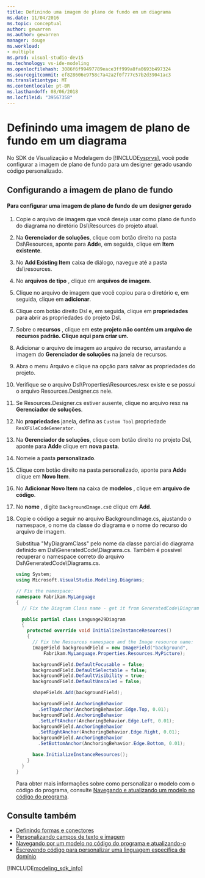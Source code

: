 ```yaml
---
title: Definindo uma imagem de plano de fundo em um diagrama
ms.date: 11/04/2016
ms.topic: conceptual
author: gewarren
ms.author: gewarren
manager: douge
ms.workload:
- multiple
ms.prod: visual-studio-dev15
ms.technology: vs-ide-modeling
ms.openlocfilehash: 3086f6f99497789eace3ff999a8fa0693b497324
ms.sourcegitcommit: ef828606e9758c7a42a2f0f777c57b2d39041ac3
ms.translationtype: MT
ms.contentlocale: pt-BR
ms.lasthandoff: 08/06/2018
ms.locfileid: "39567358"
---
```

# <a name="setting-a-background-image-on-a-diagram"></a>Definindo uma imagem de plano de fundo em um diagrama
No SDK de Visualização e Modelagem do [!INCLUDE[vsprvs](../code-quality/includes/vsprvs_md.md)], você pode configurar a imagem de plano de fundo para um designer gerado usando código personalizado.

## <a name="setting-the-background-image"></a>Configurando a imagem de plano de fundo

#### <a name="to-set-a-background-image-for-a-generated-designer"></a>Para configurar uma imagem de plano de fundo de um designer gerado

1.  Copie o arquivo de imagem que você deseja usar como plano de fundo do diagrama no diretório Dsl\Resources do projeto atual.

2.  Na **Gerenciador de soluções**, clique com botão direito na pasta Dsl\Resources, aponte para **Add**e, em seguida, clique em **Item existente**.

3.  No **Add Existing Item** caixa de diálogo, navegue até a pasta dsl\resources.

4.  No **arquivos de tipo** , clique em **arquivos de imagem**.

5.  Clique no arquivo de imagem que você copiou para o diretório e, em seguida, clique em **adicionar**.

6.  Clique com botão direito Dsl e, em seguida, clique em **propriedades** para abrir as propriedades do projeto Dsl.

7.  Sobre o **recursos** , clique em **este projeto não contém um arquivo de recursos padrão. Clique aqui para criar um.**

8.  Adicionar o arquivo de imagem ao arquivo de recurso, arrastando a imagem do **Gerenciador de soluções** na janela de recursos.

9. Abra o menu Arquivo e clique na opção para salvar as propriedades do projeto.

10. Verifique se o arquivo Dsl\Properties\Resources.resx existe e se possui o arquivo Resources.Designer.cs nele.

11. Se Resources.Designer.cs estiver ausente, clique no arquivo resx na **Gerenciador de soluções**.

12. No **propriedades** janela, defina as `Custom Tool` propriedade `ResXFileCodeGenerator`.

13. Na **Gerenciador de soluções**, clique com botão direito no projeto Dsl, aponte para **Add**e clique em **nova pasta**.

14. Nomeie a pasta **personalizado**.

15. Clique com botão direito na pasta personalizado, aponte para **Add**e clique em **Novo Item**.

16. No **Adicionar Novo Item** na caixa de **modelos** , clique em **arquivo de código**.

17. No **nome** , digite `BackgroundImage.cs`e clique em **Add**.

18. Copie o código a seguir no arquivo BackgroundImage.cs, ajustando o namespace, o nome da classe do diagrama e o nome do recurso do arquivo de imagem.

     Substitua "MyDiagramClass" pelo nome da classe parcial do diagrama definido em Dsl\GeneratedCode\Diagrams.cs. Também é possível recuperar o namespace correto do arquivo Dsl\GeneratedCode\Diagrams.cs.

    ```csharp
    using System;
    using Microsoft.VisualStudio.Modeling.Diagrams;

    // Fix the namespace:
    namespace Fabrikam.MyLanguage
    {
      // Fix the Diagram Class name - get it from GeneratedCode\Diagram.cs

      public partial class Language29Diagram
      {
        protected override void InitializeInstanceResources()
        {
          // Fix the Resources namespace and the Image resource name:
          ImageField backgroundField = new ImageField("background",
              Fabrikam.MyLanguage.Properties.Resources.MyPicture);

          backgroundField.DefaultFocusable = false;
          backgroundField.DefaultSelectable = false;
          backgroundField.DefaultVisibility = true;
          backgroundField.DefaultUnscaled = false;

          shapeFields.Add(backgroundField);

          backgroundField.AnchoringBehavior
            .SetTopAnchor(AnchoringBehavior.Edge.Top, 0.01);
          backgroundField.AnchoringBehavior
            .SetLeftAnchor(AnchoringBehavior.Edge.Left, 0.01);
          backgroundField.AnchoringBehavior
            .SetRightAnchor(AnchoringBehavior.Edge.Right, 0.01);
          backgroundField.AnchoringBehavior
            .SetBottomAnchor(AnchoringBehavior.Edge.Bottom, 0.01);

          base.InitializeInstanceResources();
        }
      }
    }
    ```

     Para obter mais informações sobre como personalizar o modelo com o código do programa, consulte [Navegando e atualizando um modelo no código do programa](../modeling/navigating-and-updating-a-model-in-program-code.md).

## <a name="see-also"></a>Consulte também

- [Definindo formas e conectores](../modeling/defining-shapes-and-connectors.md)
- [Personalizando campos de texto e imagem](../modeling/customizing-text-and-image-fields.md)
- [Navegando por um modelo no código do programa e atualizando-o](../modeling/navigating-and-updating-a-model-in-program-code.md)
- [Escrevendo código para personalizar uma linguagem específica de domínio](../modeling/writing-code-to-customise-a-domain-specific-language.md)

[!INCLUDE[modeling_sdk_info](includes/modeling_sdk_info.md)]
